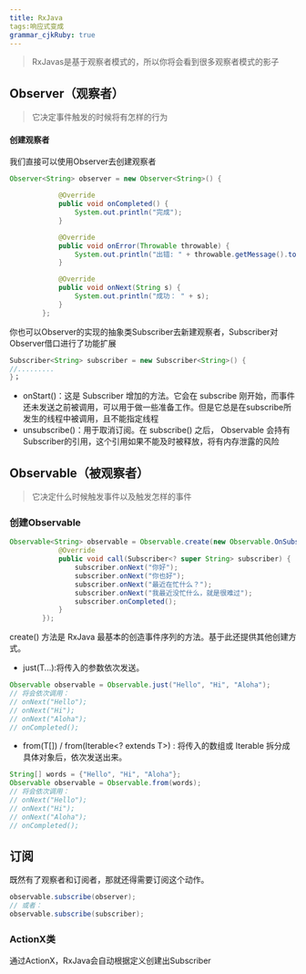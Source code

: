 ```yaml
---
title: RxJava
tags:响应式变成
grammar_cjkRuby: true
---
```



> RxJavas是基于观察者模式的，所以你将会看到很多观察者模式的影子

## Observer（观察者）

> 它决定事件触发的时候将有怎样的行为

#### 创建观察者
我们直接可以使用Observer去创建观察者

```java
Observer<String> observer = new Observer<String>() {

            @Override
            public void onCompleted() {
                System.out.println("完成");
            }

            @Override
            public void onError(Throwable throwable) {
                System.out.println("出错: " + throwable.getMessage().toString());
            }

            @Override
            public void onNext(String s) {
                System.out.println("成功： " + s);
            }
        };
```

你也可以Observer的实现的抽象类Subscriber去新建观察者，Subscriber对Observer借口进行了功能扩展

```java
Subscriber<String> subscriber = new Subscriber<String>() {
//.........
}；
```
- onStart()：这是 Subscriber 增加的方法。它会在 subscribe 刚开始，而事件还未发送之前被调用，可以用于做一些准备工作。但是它总是在subscribe所发生的线程中被调用，且不能指定线程
- unsubscribe()：用于取消订阅。在 subscribe() 之后， Observable 会持有 Subscriber的引用，这个引用如果不能及时被释放，将有内存泄露的风险

## Observable（被观察者）
> 它决定什么时候触发事件以及触发怎样的事件

### 创建Observable

```java
Observable<String> observable = Observable.create(new Observable.OnSubscribe<String>() {
            @Override
            public void call(Subscriber<? super String> subscriber) {
                subscriber.onNext("你好");
                subscriber.onNext("你也好");
                subscriber.onNext("最近在忙什么？");
                subscriber.onNext("我最近没忙什么，就是很难过");
                subscriber.onCompleted();
            }
        });
```
create() 方法是 RxJava 最基本的创造事件序列的方法。基于此还提供其他创建方式。

- just(T...):将传入的参数依次发送。

```java
Observable observable = Observable.just("Hello", "Hi", "Aloha");
// 将会依次调用：
// onNext("Hello");
// onNext("Hi");
// onNext("Aloha");
// onCompleted();
```

- from(T[]) / from(Iterable<? extends T>) : 将传入的数组或 Iterable 拆分成具体对象后，依次发送出来。

```java
String[] words = {"Hello", "Hi", "Aloha"};
Observable observable = Observable.from(words);
// 将会依次调用：
// onNext("Hello");
// onNext("Hi");
// onNext("Aloha");
// onCompleted();
```

## 订阅
既然有了观察者和订阅者，那就还得需要订阅这个动作。

```java
observable.subscribe(observer);
// 或者：
observable.subscribe(subscriber);
```
### ActionX类
通过ActionX，RxJava会自动根据定义创建出Subscriber